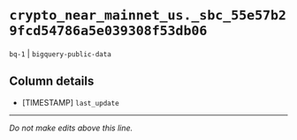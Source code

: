 # `crypto_near_mainnet_us._sbc_55e57b29fcd54786a5e039308f53db06`
`bq-1` | `bigquery-public-data`

## Column details
* [TIMESTAMP] `last_update`

-------------------------------------------------------------------------------
*Do not make edits above this line.*
